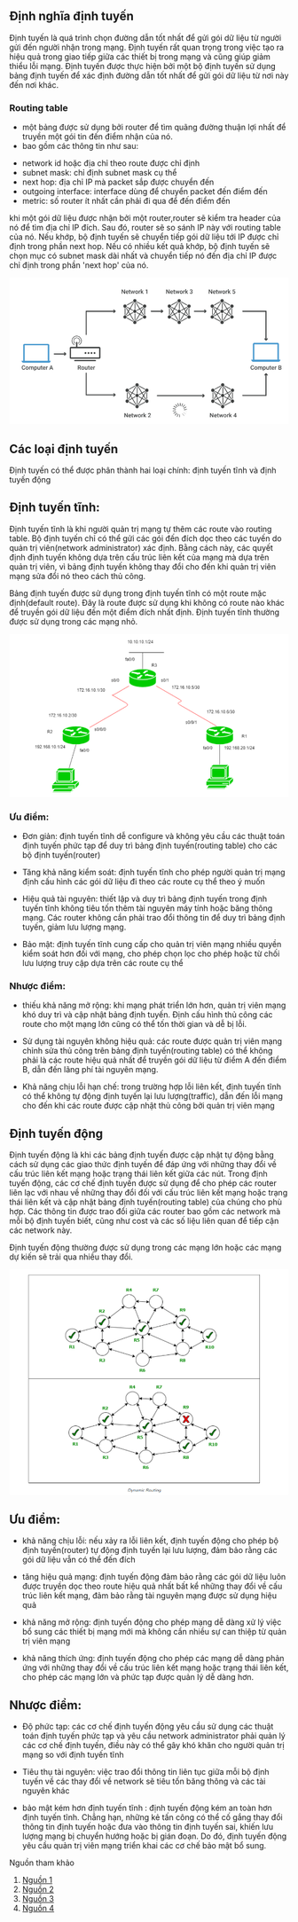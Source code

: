 ## Định nghĩa định tuyến
Định tuyến là quá trình chọn đường dẫn tốt nhất để gửi gói dữ liệu từ người gửi đến người nhận trong mạng. Định tuyến rất quan trọng trong việc tạo ra hiệu quả trong giao tiếp giữa các thiết bị trong mạng và cũng giúp giảm thiểu lỗi mạng. Định tuyến được thực hiện bởi một bộ định tuyến sử dụng bảng định tuyến để xác định đường dẫn tốt nhất để gửi gói dữ liệu từ nơi này đến nơi khác.

### Routing table
- một bảng được sử dụng bởi router để tìm quãng đường thuận lợi nhất để truyền một gói tin đến điểm nhận của nó.
- bao gồm các thông tin như sau:
+ network id hoặc địa chỉ theo route được chỉ định
+ subnet mask: chỉ định subnet mask cụ thể 
+ next hop: địa chỉ IP mà packet sắp được chuyển đến
+ outgoing interface: interface dùng để chuyển packet đến điểm đến
+ metric: số router ít nhất cần phải đi qua để đến điểm đến

khi một gói dữ liệu được nhận bởi một router,router sẽ kiểm tra header của nó để tìm địa chỉ IP đích. Sau đó, router sẽ so sánh IP này với routing table của nó. Nếu khớp, bộ định tuyến sẽ chuyển tiếp gói dữ liệu tới IP được chỉ định trong phần next hop. Nếu có nhiều kết quả khớp, bộ định tuyến sẽ chọn mục có subnet mask dài nhất và chuyển tiếp nó đến địa chỉ IP được chỉ định trong phần 'next hop' của nó.

![routingpic](images/routing.png)

## Các loại định tuyến
Định tuyến có thể được phân thành hai loại chính: định tuyến tĩnh và định tuyến động
## Định tuyến tĩnh:

Định tuyến tĩnh là  khi người quản trị mạng tự thêm các route vào routing table. Bộ định tuyến chỉ có thể gửi các gói đến đích dọc theo các tuyến do quản trị viên(network administrator) xác định. Bằng cách này, các quyết định định tuyến không dựa trên cấu trúc liên kết của mạng mà dựa trên quản trị viên, vì bảng định tuyến không thay đổi cho đến khi quản trị viên mạng sửa đổi nó theo cách thủ công.

Bảng định tuyến được sử dụng trong định tuyến tĩnh có một route mặc định(default route). Đây là route được sử dụng khi không có route nào khác để truyền gói dữ liệu đến một điểm đích nhất định.
Định tuyến tĩnh thường được sử dụng trong các mạng nhỏ.

![picstatic](images/staticrouting.png)


### Ưu điểm:

- Đơn giản: định tuyến tĩnh dễ configure và không yêu cầu các thuật toán định tuyến phức tạp để duy trì bảng định tuyến(routing table) cho các bộ định tuyến(router)

- Tăng khả năng kiểm soát: định tuyến tĩnh cho phép người quản trị mạng định cấu hình các gói dữ liệu đi theo các route cụ thể theo ý muốn

- Hiệu quả tài nguyên: thiết lập và duy trì bảng định tuyến trong định tuyến tĩnh không tiêu tốn thêm tài nguyên máy tính hoặc băng thông mạng. Các router không cần phải trao đổi thông tin để duy trì bảng định tuyến, giảm lưu lượng mạng.

- Bảo mật: định tuyến tĩnh cung cấp cho quản trị viên mạng nhiều quyền kiểm soát hơn đối với mạng, cho phép chọn lọc cho phép hoặc từ chối lưu lượng truy cập dựa trên các route cụ thể

### Nhược điểm:

- thiếu khả năng mở rộng: khi mạng phát triển lớn hơn, quản trị viên mạng khó duy trì và cập nhật bảng định tuyến. Định cấu hình thủ công các route cho một mạng lớn cũng có thể tốn thời gian và dễ bị lỗi.

- Sử dụng tài nguyên không hiệu quả: các route được quản trị viên mạng chỉnh sửa thủ công trên bảng định tuyến(routing table) có thể không phải là các route hiệu quả nhất để truyền gói dữ liệu từ điểm A đến điểm B, dẫn đến lãng phí tài nguyên mạng.

- Khả năng chịu lỗi hạn chế: trong trường hợp lỗi liên kết, định tuyến tĩnh có thể không tự động định tuyến lại lưu lượng(traffic), dẫn đến lỗi mạng cho đến khi các route được cập nhật thủ công bởi quản trị viên mạng

## Định tuyến động

Định tuyến động là khi các bảng định tuyến được cập nhật tự động bằng cách sử dụng các giao thức định tuyến để đáp ứng với những thay đổi về cấu trúc liên kết mạng hoặc trạng thái liên kết giữa các nút. Trong định tuyến động, các cơ chế định tuyến được sử dụng để cho phép các router liên lạc với nhau về những thay đổi đối với cấu trúc liên kết mạng hoặc trạng thái liên kết và cập nhật bảng định tuyến(routing table) của chúng cho phù hợp. Các thông tin được trao đổi giữa các router bao gồm các network mà mỗi bộ định tuyến biết, cũng như cost và các số liệu liên quan để tiếp cận các network này.

Định tuyến động thường được sử dụng trong các mạng lớn hoặc các mạng dự kiến sẽ trải qua nhiều thay đổi.

![pic dynamic](images/dynamicrouting.png)

## Ưu điểm:

- khả năng chịu lỗi: nếu xảy ra lỗi liên kết, định tuyến động cho phép bộ định tuyến(router) tự động định tuyến lại lưu lượng, đảm bảo rằng các gói dữ liệu vẫn có thể đến đích

- tăng hiệu quả mạng: định tuyến động đảm bảo rằng các gói dữ liệu luôn được truyền dọc theo route hiệu quả nhất bất kể những thay đổi về cấu trúc liên kết mạng, đảm bảo rằng tài nguyên mạng được sử dụng hiệu quả

- khả năng mở rộng: định tuyến động cho phép mạng dễ dàng xử lý việc bổ sung các thiết bị mạng mới mà không cần nhiều sự can thiệp từ quản trị viên mạng

- khả năng thích ứng: định tuyến động cho phép các mạng dễ dàng phản ứng với những thay đổi về cấu trúc liên kết mạng hoặc trạng thái liên kết, cho phép các mạng lớn và phức tạp được quản lý dễ dàng hơn.
## Nhược điểm:

- Độ phức tạp: các cơ chế định tuyến động yêu cầu sử dụng các thuật toán định tuyến phức tạp và yêu cầu network administrator phải quản lý các cơ chế định tuyến, điều này có thể gây khó khăn cho người quản trị mạng so với định tuyến tĩnh

- Tiêu thụ tài nguyên: việc trao đổi thông tin liên tục giữa mỗi bộ định tuyến về các thay đổi về network sẽ tiêu tốn băng thông và các tài nguyên khác 

- bảo mật kém hơn định tuyến tĩnh : định tuyến động kém an toàn hơn định tuyến tĩnh. Chẳng hạn, những kẻ tấn công có thể cố gắng thay đổi thông tin định tuyến hoặc đưa vào thông tin định tuyến sai, khiến lưu lượng mạng bị chuyển hướng hoặc bị gián đoạn. Do đó, định tuyến động yêu cầu quản trị viên mạng triển khai các cơ chế bảo mật bổ sung.


Nguồn tham khảo
1. [Nguồn 1](https://www.cloudflare.com/learning/network-layer/what-is-routing/)
2. [Nguồn 2](https://www.geeksforgeeks.org/difference-between-static-and-dynamic-routing/)
3. [Nguồn 3](https://www.geeksforgeeks.org/types-of-routing/)
4. [Nguồn 4](https://www.geeksforgeeks.org/what-is-dynamic-routing-in-computer-network/)
